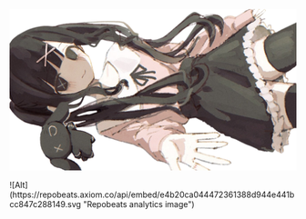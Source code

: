 <p align="center">
  <img src="https://github.com/CNMengHan/CNMengHan/blob/main/GeGZiO3awAAtAWAvebg.png">
</p>
![Alt](https://repobeats.axiom.co/api/embed/e4b20ca044472361388d944e441bcc847c288149.svg "Repobeats analytics image")
